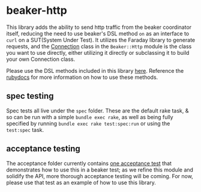 # beaker-http

This library adds the ability to send http traffic from the beaker coordinator itself,
reducing the need to use beaker's DSL method `on` as an interface to `curl` on a 
SUT(System Under Test). It utilizes the Faraday library to generate requests, and the
[Connection](lib/beaker-http/http.rb) class in the `Beaker::Http` module is the class 
you want to use directly, either utilizing it directly or subclassing it to build your
own Connection class.

Please use the DSL methods included in this library [here](lib/beaker-http/dsl/web_helpers.rb).
Reference the [rubydocs](http://www.rubydoc.info/github/puppetlabs/beaker-http/master/Beaker/DSL/Helpers/WebHelpers) for more information on how to use these methods.


## spec testing

Spec tests all live under the `spec` folder.  These are the default rake task, &
so can be run with a simple `bundle exec rake`, as well as being fully specified
by running `bundle exec rake test:spec:run` or using the `test:spec` task.

## acceptance testing

The acceptance folder currently contains [one acceptance test](acceptance/tests/puppetserver_requests.rb)
that demonstrates how to use this in a beaker test; as we refine this module and solidify the
API, more thorough acceptance testing will be coming. For now, please use that test as an example
of how to use this library.

